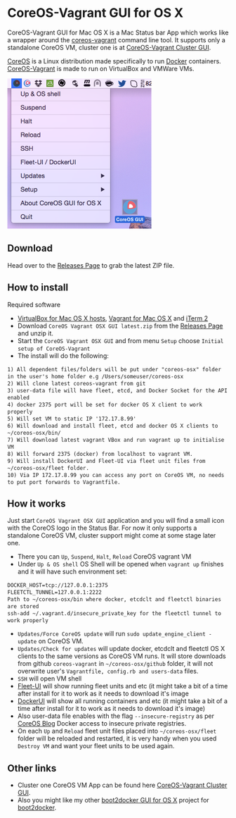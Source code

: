 CoreOS-Vagrant GUI for OS X
============================

CoreOS-Vagrant GUI for Mac OS X is a Mac Status bar App which works like a wrapper around the [coreos-vagrant](https://github.com/coreos/coreos-vagrant) command line tool. It supports only a standalone CoreOS VM, cluster one is at [CoreOS-Vagrant Cluster GUI](https://github.com/rimusz/coreos-osx-gui-cluster).
 
[CoreOS](https://coreos.com) is a Linux distribution made specifically to run [Docker](https://www.docker.io/) containers.
[CoreOS-Vagrant](https://github.com/coreos/coreos-vagrant) is made to run on VirtualBox and VMWare VMs.

![CoreOS-Vagrant-GUI L](coreos-vagrant-gui.png "CoreOS-Vagrant-GUI")

Download
--------
Head over to the [Releases Page](https://github.com/rimusz/coreos-osx-gui/releases) to grab the latest ZIP file.


How to install
----------

Required software
* [VirtualBox for Mac OS X hosts](https://www.virtualbox.org/wiki/Downloads), [Vagrant for Mac OS X](http://www.vagrantup.com/downloads.html) and [iTerm 2](http://www.iterm2.com/#/section/downloads)
* Download `CoreOS Vagrant OSX GUI latest.zip` from the [Releases Page](https://github.com/rimusz/coreos-osx-gui/releases) and unzip it.
* Start the `CoreOS Vagrant OSX GUI` and from menu `Setup` choose `Initial setup of CoreOS-Vagrant` 
* The install will do the following:
````
1) All dependent files/folders will be put under "coreos-osx" folder in the user's home folder e.g /Users/someuser/coreos-osx
2) Will clone latest coreos-vagrant from git
3) user-data file will have fleet, etcd, and Docker Socket for the API enabled
4) docker 2375 port will be set for docker OS X client to work properly
5) Will set VM to static IP '172.17.8.99' 
6) Will download and install fleet, etcd and docker OS X clients to ~/coreos-osx/bin/
7) Will download latest vagrant VBox and run vagrant up to initialise VM
8) Will forward 2375 (docker) from localhost to vagrant VM.
9) Will install DockerUI and Fleet-UI via fleet unit files from ~/coreos-osx/fleet folder.
10) Via IP 172.17.8.99 you can access any port on CoreOS VM, no needs to put port forwards to Vagrantfile.
````

How it works
------------

Just start `CoreOS Vagrant OSX GUI` application and you will find a small icon with the CoreOS logo in the Status Bar.
For now it only supports a standalone CoreOS VM, cluster support might come at some stage later one.

* There you can `Up`, `Suspend`, `Halt`, `Reload` CoreOS vagrant VM
* Under `Up & OS shell` OS Shell will be opened when `vagrant up` finishes and it will have such environment set:
````
DOCKER_HOST=tcp://127.0.0.1:2375
FLEETCTL_TUNNEL=127.0.0.1:2222
Path to ~/coreos-osx/bin where docker, etcdclt and fleetctl binaries are stored
ssh-add ~/.vagrant.d/insecure_private_key for the fleetctl tunnel to work properly
```` 
* `Updates/Force CoreOS update` will run `sudo update_engine_client -update` on CoreOS VM.
* `Updates/Check for updates` will update docker, etcdclt and fleetctl OS X clients to the same versions as CoreOS VM runs. It will store downloads from github `coreos-vagrant` in `~/coreos-osx/github` folder, it will not overwrite user's `Vagrantfile, config.rb and users-data` files.
* `SSH` will open VM shell
* [Fleet-UI](http://fleetui.com) will show running fleet units and etc (it might take a bit of a time after install for it to work as it needs to download it's image
* [DockerUI](https://github.com/crosbymichael/dockerui) will show all running containers and etc (it might take a bit of a time after install for it to work as it needs to download it's image)
* Also user-data file enables with the flag `--insecure-registry` as per [CoreOS Blog](https://coreos.com/blog/docker-1-3-2-security-update/) Docker access to insecure private registries.
* On each `Up` and `Reload` fleet unit files placed into `~/coreos-osx/fleet` folder will be reloaded and restarted, it is very handy when you used `Destroy VM` and want your fleet units to be used again.


Other links
-----------
* Cluster one CoreOS VM App can be found here [CoreOS-Vagrant Cluster GUI](https://github.com/rimusz/coreos-osx-gui-cluster).
* Also you might like my other [boot2docker GUI for OS X](https://github.com/rimusz/boot2docker-gui-osx) project for [boot2docker](https://github.com/boot2docker/boot2docker).

